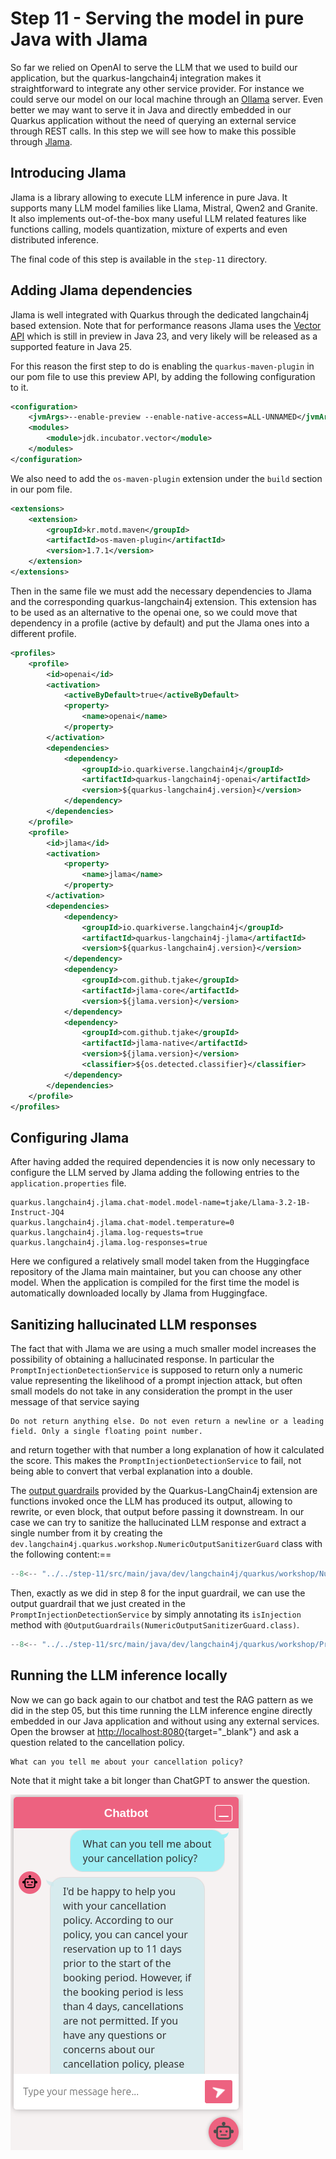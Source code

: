 # Step 11 - Serving the model in pure Java with Jlama

So far we relied on OpenAI to serve the LLM that we used to build our application, but the quarkus-langchain4j integration makes it straightforward to integrate any other service provider. For instance we could serve our model on our local machine through an [Ollama](https://ollama.com/) server. Even better we may want to serve it in Java and directly embedded in our Quarkus application without the need of querying an external service through REST calls. In this step we will see how to make this possible through [Jlama](https://github.com/tjake/Jlama).

## Introducing Jlama

Jlama is a library allowing to execute LLM inference in pure Java. It supports many LLM model families like Llama, Mistral, Qwen2 and Granite. It also implements out-of-the-box many useful LLM related features like functions calling, models quantization, mixture of experts and even distributed inference.

The final code of this step is available in the `step-11` directory.

## Adding Jlama dependencies

Jlama is well integrated with Quarkus through the dedicated langchain4j based extension. Note that for performance reasons Jlama uses the [Vector API](https://openjdk.org/jeps/469) which is still in preview in Java 23, and very likely will be released as a supported feature in Java 25.

For this reason the first step to do is enabling the `quarkus-maven-plugin` in our pom file to use this preview API, by adding the following configuration to it.

```xml title="pom.xml"
<configuration>
    <jvmArgs>--enable-preview --enable-native-access=ALL-UNNAMED</jvmArgs>
    <modules>
        <module>jdk.incubator.vector</module>
    </modules>
</configuration>
```

We also need to add the `os-maven-plugin` extension under the `build` section in our pom file.

```xml title="pom.xml"
<extensions>
    <extension>
        <groupId>kr.motd.maven</groupId>
        <artifactId>os-maven-plugin</artifactId>
        <version>1.7.1</version>
    </extension>
</extensions>
```

Then in the same file we must add the necessary dependencies to Jlama and the corresponding quarkus-langchain4j extension. This extension has to be used as an alternative to the openai one, so we could move that dependency in a profile (active by default) and put the Jlama ones into a different profile.

```xml title="pom.xml"
<profiles>
    <profile>
        <id>openai</id>
        <activation>
            <activeByDefault>true</activeByDefault>
            <property>
                <name>openai</name>
            </property>
        </activation>
        <dependencies>
            <dependency>
                <groupId>io.quarkiverse.langchain4j</groupId>
                <artifactId>quarkus-langchain4j-openai</artifactId>
                <version>${quarkus-langchain4j.version}</version>
            </dependency>
        </dependencies>
    </profile>
    <profile>
        <id>jlama</id>
        <activation>
            <property>
                <name>jlama</name>
            </property>
        </activation>
        <dependencies>
            <dependency>
                <groupId>io.quarkiverse.langchain4j</groupId>
                <artifactId>quarkus-langchain4j-jlama</artifactId>
                <version>${quarkus-langchain4j.version}</version>
            </dependency>
            <dependency>
                <groupId>com.github.tjake</groupId>
                <artifactId>jlama-core</artifactId>
                <version>${jlama.version}</version>
            </dependency>
            <dependency>
                <groupId>com.github.tjake</groupId>
                <artifactId>jlama-native</artifactId>
                <version>${jlama.version}</version>
                <classifier>${os.detected.classifier}</classifier>
            </dependency>
        </dependencies>
    </profile>
</profiles>
```

## Configuring Jlama

After having added the required dependencies it is now only necessary to configure the LLM served by Jlama adding the following entries to the `application.properties` file.

```properties
quarkus.langchain4j.jlama.chat-model.model-name=tjake/Llama-3.2-1B-Instruct-JQ4
quarkus.langchain4j.jlama.chat-model.temperature=0
quarkus.langchain4j.jlama.log-requests=true
quarkus.langchain4j.jlama.log-responses=true
```

Here we configured a relatively small model taken from the Huggingface repository of the Jlama main maintainer, but you can choose any other model. When the application is compiled for the first time the model is automatically downloaded locally by Jlama from Huggingface.

## Sanitizing hallucinated LLM responses

The fact that with Jlama we are using a much smaller model increases the possibility of obtaining a hallucinated response. In particular the `PromptInjectionDetectionService` is supposed to return only a numeric value representing the likelihood of a prompt
injection attack, but often small models do not take in any consideration the prompt in the user message of that service saying

```
Do not return anything else. Do not even return a newline or a leading field. Only a single floating point number.
```

and return together with that number a long explanation of how it calculated the score. This makes the `PromptInjectionDetectionService` to fail, not being able to convert that verbal explanation into a double.

The [output guardrails](https://docs.quarkiverse.io/quarkus-langchain4j/dev/guardrails.html#_output_guardrails) provided by the Quarkus-LangChain4j extension are functions invoked once the LLM has produced its output, allowing to rewrite, or even block, that output before passing it downstream. In our case we can try to sanitize the hallucinated LLM response and extract a single number from it by creating the `dev.langchain4j.quarkus.workshop.NumericOutputSanitizerGuard` class with the following content:==

```java title="NumericOutputSanitizerGuard.java"
--8<-- "../../step-11/src/main/java/dev/langchain4j/quarkus/workshop/NumericOutputSanitizerGuard.java"
```

Then, exactly as we did in step 8 for the input guardrail, we can use the output guardrail that we just created in the `PromptInjectionDetectionService` by simply annotating its `isInjection` method with `@OutputGuardrails(NumericOutputSanitizerGuard.class)`.

```java hl_lines="6 59" title="PromptInjectionDetectionService.java"
--8<-- "../../step-11/src/main/java/dev/langchain4j/quarkus/workshop/PromptInjectionDetectionService.java"
```

## Running the LLM inference locally

Now we can go back again to our chatbot and test the RAG pattern as we did in the step 05, but this time running the LLM inference engine directly embedded in our Java application and without using any external services. Open the browser at [http://localhost:8080](http://localhost:8080){target="_blank"} and ask a question related to the cancellation policy.

```
What can you tell me about your cancellation policy?
```

Note that it might take a bit longer than ChatGPT to answer the question.

![RAG with Jlama](images/chat-rag-with-jlama.png)
